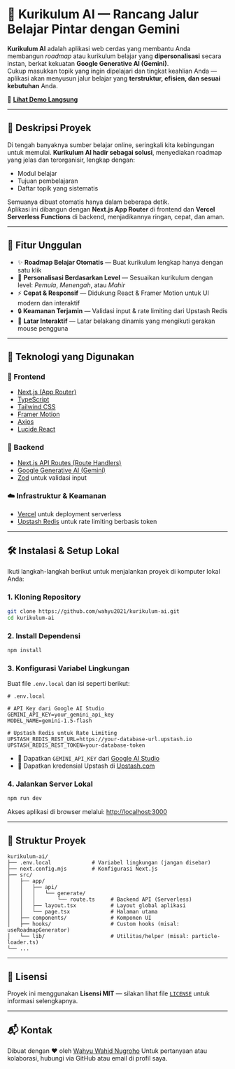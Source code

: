 # 🌟 Kurikulum AI — Rancang Jalur Belajar Pintar dengan Gemini

**Kurikulum AI** adalah aplikasi web cerdas yang membantu Anda membangun *roadmap* atau kurikulum belajar yang **dipersonalisasi** secara instan, berkat kekuatan **Google Generative AI (Gemini)**.  
Cukup masukkan topik yang ingin dipelajari dan tingkat keahlian Anda — aplikasi akan menyusun jalur belajar yang **terstruktur, efisien, dan sesuai kebutuhan** Anda.

🔗 **[Lihat Demo Langsung](https://kurikulum-ai.vercel.app/)**

---

## 📌 Deskripsi Proyek

Di tengah banyaknya sumber belajar online, seringkali kita kebingungan untuk memulai. **Kurikulum AI hadir sebagai solusi**, menyediakan roadmap yang jelas dan terorganisir, lengkap dengan:

- Modul belajar
- Tujuan pembelajaran
- Daftar topik yang sistematis

Semuanya dibuat otomatis hanya dalam beberapa detik.  
Aplikasi ini dibangun dengan **Next.js App Router** di frontend dan **Vercel Serverless Functions** di backend, menjadikannya ringan, cepat, dan aman.

---

## 🚀 Fitur Unggulan

- ✨ **Roadmap Belajar Otomatis** — Buat kurikulum lengkap hanya dengan satu klik
- 👤 **Personalisasi Berdasarkan Level** — Sesuaikan kurikulum dengan level: *Pemula*, *Menengah*, atau *Mahir*
- ⚡ **Cepat & Responsif** — Didukung React & Framer Motion untuk UI modern dan interaktif
- 🔒 **Keamanan Terjamin** — Validasi input & rate limiting dari Upstash Redis
- 🎨 **Latar Interaktif** — Latar belakang dinamis yang mengikuti gerakan mouse pengguna

---

## 🧰 Teknologi yang Digunakan

### 🔹 Frontend

- [Next.js (App Router)](https://nextjs.org/)
- [TypeScript](https://www.typescriptlang.org/)
- [Tailwind CSS](https://tailwindcss.com/)
- [Framer Motion](https://www.framer.com/motion/)
- [Axios](https://axios-http.com/)
- [Lucide React](https://lucide.dev/)

### 🔸 Backend

- [Next.js API Routes (Route Handlers)](https://nextjs.org/docs/app/building-your-application/routing/route-handlers)
- [Google Generative AI (Gemini)](https://ai.google.dev/)
- [Zod](https://zod.dev/) untuk validasi input

### ☁️ Infrastruktur & Keamanan

- [Vercel](https://vercel.com/) untuk deployment serverless
- [Upstash Redis](https://upstash.com/) untuk rate limiting berbasis token

---

## 🛠️ Instalasi & Setup Lokal

Ikuti langkah-langkah berikut untuk menjalankan proyek di komputer lokal Anda:

### 1. Kloning Repository

```bash
git clone https://github.com/wahyu2021/kurikulum-ai.git
cd kurikulum-ai
````

### 2. Install Dependensi

```bash
npm install
```

### 3. Konfigurasi Variabel Lingkungan

Buat file `.env.local` dan isi seperti berikut:

```env
# .env.local

# API Key dari Google AI Studio
GEMINI_API_KEY=your_gemini_api_key
MODEL_NAME=gemini-1.5-flash

# Upstash Redis untuk Rate Limiting
UPSTASH_REDIS_REST_URL=https://your-database-url.upstash.io
UPSTASH_REDIS_REST_TOKEN=your-database-token
```

* 🔑 Dapatkan `GEMINI_API_KEY` dari [Google AI Studio](https://aistudio.google.com/app/apikey)
* 🔐 Dapatkan kredensial Upstash di [Upstash.com](https://upstash.com/)

### 4. Jalankan Server Lokal

```bash
npm run dev
```

Akses aplikasi di browser melalui: [http://localhost:3000](http://localhost:3000)

---

## 📁 Struktur Proyek

```
kurikulum-ai/
├── .env.local             # Variabel lingkungan (jangan disebar)
├── next.config.mjs        # Konfigurasi Next.js
├── src/
│   ├── app/
│   │   ├── api/
│   │   │   └── generate/
│   │   │       └── route.ts     # Backend API (Serverless)
│   │   ├── layout.tsx           # Layout global aplikasi
│   │   └── page.tsx             # Halaman utama
│   ├── components/              # Komponen UI
│   ├── hooks/                   # Custom hooks (misal: useRoadmapGenerator)
│   └── lib/                     # Utilitas/helper (misal: particle-loader.ts)
└── ...
```

---

## 📄 Lisensi

Proyek ini menggunakan **Lisensi MIT** — silakan lihat file [`LICENSE`](./LICENSE) untuk informasi selengkapnya.

---

## 📬 Kontak

Dibuat dengan ❤️ oleh [Wahyu Wahid Nugroho](https://github.com/wahyu2021)
Untuk pertanyaan atau kolaborasi, hubungi via GitHub atau email di profil saya.

```